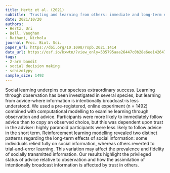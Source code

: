 ```yaml
---
title: Hertz et al. (2021)
subtitle: 'Trusting and learning from others: immediate and long-term effects of learning from observation and advice'
date: 2021/10/20
authors:
- Hertz, Uri
- Bell, Vaughan
- Raihani, Nichola
journal: Proc. Biol. Sci.
paper_url: https://doi.org/10.1098/rspb.2021.1414
data_url: https://osf.io/kxwtn/?view_only=535795aae26447c0b28e6ee1426477fc
tags:
- 2-arm bandit
- social decision making
- schizotypy
sample_size: 1492
---
```


Social learning underpins our speciess extraordinary success. Learning through observation has been investigated in several species, but learning from advice-where information is intentionally broadcast-is less understood. We used a pre-registered, online experiment (n = 1492) combined with computational modelling to examine learning through observation and advice. Participants were more likely to immediately follow advice than to copy an observed choice, but this was dependent upon trust in the adviser: highly paranoid participants were less likely to follow advice in the short term. Reinforcement learning modelling revealed two distinct patterns regarding the long-term effects of social information: some individuals relied fully on social information, whereas others reverted to trial-and-error learning. This variation may affect the prevalence and fidelity of socially transmitted information. Our results highlight the privileged status of advice relative to observation and how the assimilation of intentionally broadcast information is affected by trust in others.
